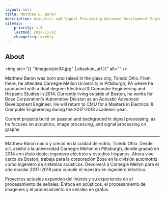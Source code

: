 ```yaml
---
layout: null
title: Matthew C. Baron
description: Acoustics and Signal Processing Advanced Development Engineer \\ Hobbyist Photographer 
sitemap:
    priority: 1.0
    lastmod: 2017-11-02
    changefreq: weekly
---
```

## About 

<span class="image left"><img src="{{ "/images/pic04.jpg" | absolute_url }}" alt="" /></span>

Matthew Baron was born and raised in the glass city, Toledo Ohio. From there, he attended Carnegie Mellon University in Pittsburgh, PA where he graduated with a dual degree; Electrical & Computer Engineering and Hispanic Studies in 2014. Currently living outside of Boston, he works for Bose Corporation's Automotive Division as an Acoustic Advanced Development Engineer. He will return to CMU for a Masters in Electrical & Computer Engineering during the 2017-2018 academic year.

Current projects build on passion and background in signal processing, as he focuses on acoustics, image processing, and signal processing on graphs.

---

Matthew Baron nació y creció en la cuidad de vidrio, Toledo Ohio. Desde allí, asistió a la universidad Carnegie Mellon en Pittsburgh, donde graduó en 2014 con título doble; ingeniero eléctrico y estudios hispanos. Ahora vive cerca de Boston, trabaja para la corporación Bose en la división automotriz como ingeniero de sistemas acústicos. Devolverá a Carnegie Mellon para el año escolar 2017-2018 para cumplir el maestro en ingeniero eléctrico.

Proyectos actuales expanden del interés y su experiencia en el procesamiento de señales. Enfoca en acústicos, el procesamiento de imagenes y el procesamiento de señales en grafos.

